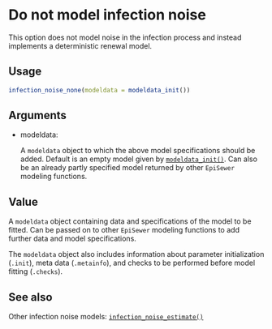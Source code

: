 # Do not model infection noise

This option does not model noise in the infection process and instead
implements a deterministic renewal model.

## Usage

``` r
infection_noise_none(modeldata = modeldata_init())
```

## Arguments

- modeldata:

  A `modeldata` object to which the above model specifications should be
  added. Default is an empty model given by
  [`modeldata_init()`](https://adrian-lison.github.io/EpiSewer/reference/modeldata_init.md).
  Can also be an already partly specified model returned by other
  `EpiSewer` modeling functions.

## Value

A `modeldata` object containing data and specifications of the model to
be fitted. Can be passed on to other `EpiSewer` modeling functions to
add further data and model specifications.

The `modeldata` object also includes information about parameter
initialization (`.init`), meta data (`.metainfo`), and checks to be
performed before model fitting (`.checks`).

## See also

Other infection noise models:
[`infection_noise_estimate()`](https://adrian-lison.github.io/EpiSewer/reference/infection_noise_estimate.md)
